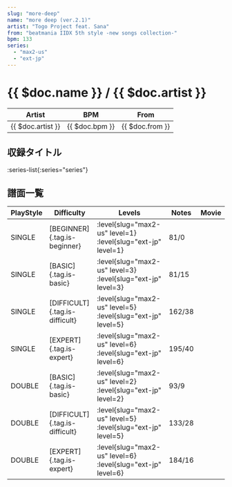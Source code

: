 ```yaml
---
slug: "more-deep"
name: "more deep (ver.2.1)"
artist: "Togo Project feat. Sana"
from: "beatmania IIDX 5th style -new songs collection-"
bpm: 133
series:
  - "max2-us"
  - "ext-jp"
---
```


# {{ $doc.name }} / {{ $doc.artist }}

|Artist|BPM|From|
|------|---|----|
|{{ $doc.artist }}|{{ $doc.bpm }}|{{ $doc.from }}|

## 収録タイトル

:series-list{:series="series"}

## 譜面一覧

|PlayStyle|Difficulty|Levels|Notes|Movie|
|---------|----------|------|-----|-----|
|SINGLE|[BEGINNER]{.tag.is-beginner}|:level{slug="max2-us" level=1} :level{slug="ext-jp" level=1}|81/0||
|SINGLE|[BASIC]{.tag.is-basic}|:level{slug="max2-us" level=3} :level{slug="ext-jp" level=3}|81/15||
|SINGLE|[DIFFICULT]{.tag.is-difficult}|:level{slug="max2-us" level=5} :level{slug="ext-jp" level=5}|162/38||
|SINGLE|[EXPERT]{.tag.is-expert}|:level{slug="max2-us" level=6} :level{slug="ext-jp" level=6}|195/40||
|DOUBLE|[BASIC]{.tag.is-basic}|:level{slug="max2-us" level=2} :level{slug="ext-jp" level=2}|93/9||
|DOUBLE|[DIFFICULT]{.tag.is-difficult}|:level{slug="max2-us" level=5} :level{slug="ext-jp" level=5}|133/28||
|DOUBLE|[EXPERT]{.tag.is-expert}|:level{slug="max2-us" level=6} :level{slug="ext-jp" level=6}|184/16||
